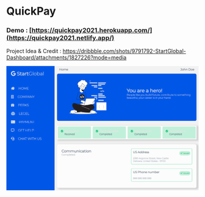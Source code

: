 # QuickPay

### Demo : [https://quickpay2021.herokuapp.com/](https://quickpay2021.netlify.app/)

Project Idea & Credit : https://dribbble.com/shots/9791792-StartGlobal-Dashboard/attachments/1827226?mode=media

![Responsive Grid CSS](https://github.com/sakibian/quickpay/blob/main/quickpay.png?raw=true)
